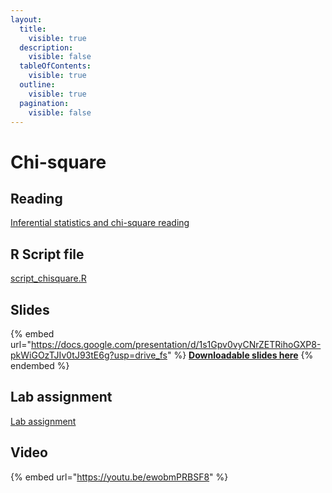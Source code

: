 ```yaml
---
layout:
  title:
    visible: true
  description:
    visible: false
  tableOfContents:
    visible: true
  outline:
    visible: true
  pagination:
    visible: false
---
```


# Chi-square

## Reading

[Inferential statistics and chi-square reading](https://drive.google.com/open?id=1-PbcGjr9TGm-9y8Y5-NfsIZr06lRRRr-\&usp=drive\_fs)

## R Script file

[script\_chisquare.R](https://drive.google.com/open?id=1CjOawdrardp48XweOo1ALyZ4Hnl9RYaP\&usp=drive\_fs)

## Slides

{% embed url="https://docs.google.com/presentation/d/1s1Gpv0vyCNrZETRihoGXP8-pkWiGOzTJIv0tJ93tE6g?usp=drive_fs" %}
[**Downloadable slides here**](https://docs.google.com/presentation/d/1s1Gpv0vyCNrZETRihoGXP8-pkWiGOzTJIv0tJ93tE6g?usp=drive\_fs)
{% endembed %}

## Lab assignment

[Lab assignment](https://docs.google.com/document/d/1LvYYzVLK1AkLOYxW-ANevB1q9wCMeJQU4GKMra3h8xE?usp=drive\_fs)

## Video

{% embed url="https://youtu.be/ewobmPRBSF8" %}
